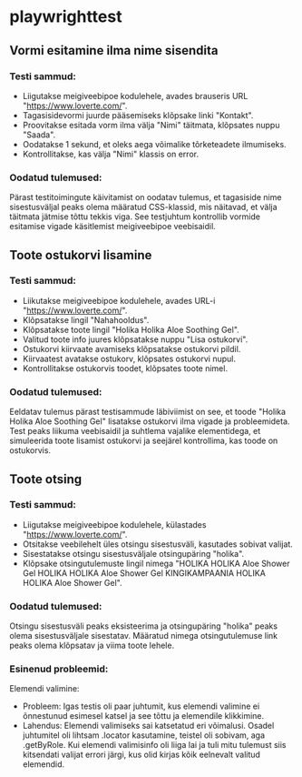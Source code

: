 # playwrighttest
## Vormi esitamine ilma nime sisendita
### Testi sammud:

- Liigutakse meigiveebipoe kodulehele, avades brauseris URL "https://www.loverte.com/".
-	Tagasisidevormi juurde pääsemiseks klõpsake linki "Kontakt".
-	Proovitakse esitada vorm ilma välja "Nimi" täitmata, klõpsates nuppu "Saada".
-	Oodatakse 1 sekund, et oleks aega võimalike tõrketeadete ilmumiseks.
-	Kontrollitakse, kas välja "Nimi" klassis on error.

### Oodatud tulemused:
Pärast testitoimingute käivitamist on oodatav tulemus, et tagasiside nime sisestusväljal peaks olema määratud CSS-klassid, mis näitavad, et välja täitmata jätmise tõttu tekkis viga. See testjuhtum kontrollib vormide esitamise vigade käsitlemist meigiveebipoe veebisaidil.

## Toote ostukorvi lisamine
### Testi sammud:

- Liikutakse meigiveebipoe kodulehele, avades URL-i "https://www.loverte.com/".
-	Klõpsatakse lingil "Nahahooldus".
-	Klõpsatakse toote lingil "Holika Holika Aloe Soothing Gel".
-	Valitud toote info juures klõpsatakse nuppu "Lisa ostukorvi".
-	Ostukorvi kiirvaate avamiseks klõpsatakse ostukorvi pildil.
- Kiirvaatest avatakse ostukorv, klõpsates ostukorvi nupul.
- Kontrollitakse ostukorvis toodet, klõpsates toote nimel.

### Oodatud tulemused:
Eeldatav tulemus pärast testisammude läbiviimist on see, et toode "Holika Holika Aloe Soothing Gel" lisatakse ostukorvi ilma vigade ja probleemideta. Test peaks liikuma veebisaidil ja suhtlema vajalike elementidega, et simuleerida toote lisamist ostukorvi ja seejärel kontrollima, kas toode on ostukorvis.

## Toote otsing
### Testi sammud:

- Liigutakse meigiveebipoe kodulehele, külastades "https://www.loverte.com/".
- Otsitakse veebilehelt üles otsingu sisestusväli, kasutades sobivat valijat.
- Sisestatakse otsingu sisestusväljale otsingupäring "holika".
- Klõpsake otsingutulemuste lingil nimega "HOLIKA HOLIKA Aloe Shower Gel HOLIKA HOLIKA Aloe Shower Gel KINGIKAMPAANIA HOLIKA HOLIKA Aloe Shower Gel".

### Oodatud tulemused:

 Otsingu sisestusväli peaks eksisteerima ja otsingupäring "holika" peaks olema sisestusväljale sisestatav. Määratud nimega otsingutulemuse link peaks olema klõpsatav ja viima toote lehele.

### Esinenud probleemid:

Elemendi valimine:
- Probleem: Igas testis oli paar juhtumit, kus elemendi valimine ei õnnestunud esimesel katsel ja see tõttu ja elemendile klikkimine.
- Lahendus: Elemendi valimiseks sai katsetatud eri võimalusi. Osadel juhtumitel oli lihtsam .locator kasutamine, teistel oli sobivam, aga .getByRole. Kui elemendi valimisinfo oli liiga lai ja tuli mitu tulemust siis kitsendati valijat errori järgi, kus olid kirjas kõik eelnevalt valitud elemendid.

